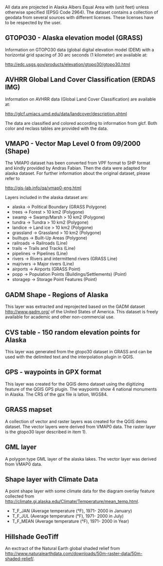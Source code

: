 All data are projected in Alaska Albers Equal Area with (unit feet) 
unless otherwise specified (EPSG Code 2964). The dataset contains a
collection of geodata from several sources with different licenses. 
These licenses have to be respected by the user.

## GTOPO30 - Alaska elevation model (GRASS)


Information on GTOPO30 data (global digital elevation model (DEM) with a 
horizontal grid spacing of 30 arc seconds (1 kilometer)
are available at:

http://edc.usgs.gov/products/elevation/gtopo30/gtopo30.html

## AVHRR Global Land Cover Classification (ERDAS IMG)

Information on AVHRR data (Global Land Cover Classification) are available at:

http://glcf.umiacs.umd.edu/data/landcover/description.shtml

The data are classified and colored according to information from glcf. Both
color and reclass tables are provided with the data. 

## VMAP0 - Vector Map Level 0 from 09/2000 (Shape)

The VMAP0 dataset has been converted from VPF format to SHP format
and kindly provided by Andras Fabian. Then the data were adapted for alaska
dataset. For further information about the original dataset, please refer to

http://gis-lab.info/qa/vmap0-eng.html

Layers included in the alaska dataset are:

 * alaska -> Political Boundary (GRASS Polygone)
 * trees -> Forest > 10 km2 (Polygone)
 * swamp -> Swamp/Marsh > 10 km2 (Polygone)
 * tundra -> Tundra > 10 km2 (Polygone)
 * landice -> Land ice > 10 km2 (Polygone)
 * grassland -> Grassland > 10 km2 (Polygone)
 * builtups -> Built-Up Areas (Polygone)
 * railroads -> Railroads (Line)
 * trails -> Trails and Tracks (Line)
 * pipelines -> Pipelines (Line)
 * rivers -> Rivers and intermittend rivers (GRASS Line)
 * majrivers -> Major rivers (Line)
 * airports -> Airports (GRASS Point)
 * popp -> Population Points (Buildings/Settlements) (Point)
 * storagep -> Storage Point Features (Point)

## GADM Shape - Regions of Alaska

This layer was extracted and reprojected based on the GADM dataset 
http://www.gadm.org/ of the United States of America. This dataset is 
freely available for academic and other non-commercial use.

## CVS table - 150 random elevation points for Alaska

This layer was generated from the gtopo30 dataset in GRASS and can 
be used with the delimited text and the interpolation plugin in QGIS.

## GPS - waypoints in GPX format

This layer was created for the QGIS demo dataset using the
digitizing feature of the QGIS GPS plugin. The waypoints show 4 national 
monuments in Alaska. The CRS of the gpx file is latlon, WGS84.

## GRASS mapset

A collection of vector and raster layers was created for the QGIS demo dataset.
The vector layers were derived from VMAP0 data. The raster layer is the gtopo30
layer described in item 1). 

## GML layer

A polygon type GML layer of the alaska lakes. The vector layer was derived from 
VMAP0 data.

## Shape layer with Climate Data

A point shape layer with some climate data for the diagram overlay feature
collected from http://climate.gi.alaska.edu/Climate/Temperature/mean_temp.html. 

 * T_F_JAN  (Average temperature (°F), 1971- 2000 in January)
 * T_F_JUL  (Average temperature (°F), 1971- 2000 in July)
 * T_F_MEAN (Average temperature (°F), 1971- 2000 in Year)

## Hillshade GeoTiff 

An exctract of the Natural Earth global shaded relief from 
http://www.naturalearthdata.com/downloads/50m-raster-data/50m-shaded-relief/.

